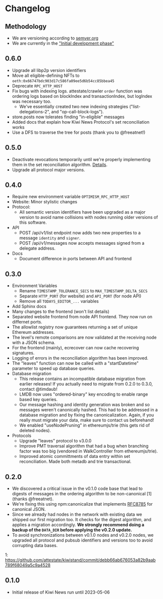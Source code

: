 # Changelog

## Methodology

- We are versioning according to [semver.org](https://semver.org)
- We are currently in the ["Initial development phase"](https://semver.org/#spec-item-4)

## 0.6.0

- Upgrade all libp2p version identifiers
- Move all eligible-defining NFTs to `oeth:0x66747bdc903d17c586fa09ee5d6b54cc85bbea45`
- Deprecate `RPC_HTTP_HOST`
- Fix bugs with indexing logs. attestate/crawler `order` function was ordering
  logs based on blockIndex and transactionIndex, but logIndex was necessary
  too.
  - We've essentially created two new indexing strategies
    ("list-delegations-2", and "op-call-block-logs").
- store.posts now tolerates finding "in-eligible" messages
- Added docs that explain how Kiwi News Protocol's set reconciliation works
- Use a DFS to traverse the tree for posts (thank you to @freeatnet!)

## 0.5.0

- Deactivate revocations temporarily until we're properly implementing them in
  the set reconciliation algorithm. [Details](https://github.com/attestate/kiwistand/commit/71899f89d53809e9d17929c70d0935b08c3e21dc#diff-a769d9b90a5ba7d598420c1d02fc67325bd17e2d193747d5033fa52ee1e7d28eR15-R30).
- Upgrade all protocol major versions.

## 0.4.0

- Require new environment variable `OPTIMISM_RPC_HTTP_HOST`
- Website: Minor stylistic changes
- Protocol:
  - All semantic version identifiers have been upgraded as a major version to
    avoid name collisions with nodes running older versions of this software.
- API
  - POST /api/v1/list endpoint now adds two new properties to a message
    `identity` and `signer`.
  - POST /api/v1/messages now accepts messages signed from a delegate address.
- Docs
  - Document difference in ports between API and frontend

## 0.3.0

- Environment Variables
  - Rename `TIMESTAMP_TOLERANCE_SECS` to `MAX_TIMESTAMP_DELTA_SECS`
  - Separate `HTTP_PORT` (for website) and `API_PORT` (for node API)
  - Remove all `TODAYS_EDITOR_...` variables
- Add Sphinx docs
- Many changes to the frontend (won't list details)
- Separated website frontend from node API frontend. They now run on differnet
  ports.
- The allowlist registry now guarantees returning a set of unique Ethereum
  addresses.
- The level's remote comparisons are now validated at the receiving node with a
  JSON schema.
- For the frontend (mainly), ecrecover can now cache recovering signatures.
- Logging of errors in the reconciliation algorithm has been improved.
- The "leaves" function can now be called with a "startDatetime" parameter to
  speed up database queries.
- Database migration
  - This release contains an incompatible database migration from earlier
    releases! If you actually need to migrate from 0.2.0 to 0.3.0, contact
    @timdaub!
  - LMDB now uses "ordered-binary" key encoding to enable range based key
    queries.
  - Our message hashing and identity generation was broken and so messages
    weren't canonically hashed. This had to be addressed in a database
    migration and by fixing the canonicalization. Again, if you really must
    migrate your data, make sure to contact us beforehand!
  - We enabled "useNodePruning" in ethereumjs/trie (this gets rid of deleted
    nodes).
- Protocols
  - Upgrade "leaves" protocol to v3.0.0
  - Improve PMT traversal algorithm that had a bug when branching factor was
    too big (vendored in WalkController from ethereumjs/trie).
  - Improved atomic committments of data entry within set reconciliation. Made
    both metadb and trie transactional.

## 0.2.0

- We discovered a critical issue in the v0.1.0 code base that lead to digests
  of messages in the ordering algorithm to be non-canonical [1] (thanks
  @freeatnet).
- We're fixing this using npm:canonicalize that implements
  [RFC8785](https://datatracker.ietf.org/doc/html/rfc8785) for canonical JSON.
- Since we already had nodes in the network with existing data we shipped our
  first migration too. It checks for the digest algorithm, and applies a
  migration accordingly. **We strongly recommend doing a backup of the
  `DATA_DIR` before applying the v0.2.0 update.**
- To avoid synchronizations between v0.1.0 nodes and v0.2.0 nodes, we upgraded
  all protocol and pubsub identifiers and versions too to avoid corrupting data
  bases.

1: https://github.com/attestate/kiwistand/commit/debb66ab676053a82b9aab789f68049a5c9a4528

## 0.1.0

- Initial release of Kiwi News run until 2023-05-06
